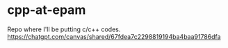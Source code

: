 # cpp-at-epam
Repo where I'll be putting c/c++ codes.
https://chatgpt.com/canvas/shared/67fdea7c2298819194ba4baa91786dfa
